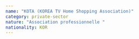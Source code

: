 ```yaml
---
name: "KOTA (KOREA TV Home Shopping Association)"
category: private-sector
nature: "Association professionnelle "
nationality: KOR
---
```

    